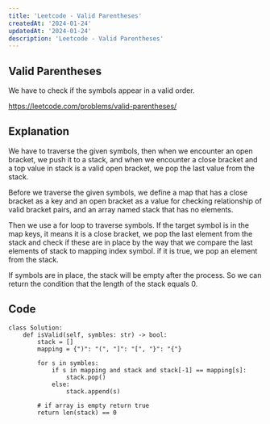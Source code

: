 ```yaml
---
title: 'Leetcode - Valid Parentheses'
createdAt: '2024-01-24'
updatedAt: '2024-01-24'
description: 'Leetcode - Valid Parentheses'
---
```


## Valid Parentheses

We have to check if the symbols appear in a valid order.

https://leetcode.com/problems/valid-parentheses/

## Explanation

We have to traverse the given symbols, then when we encounter an open bracket, we push it to a stack, and when we encounter a close bracket and a top value in stack is a valid open bracket, we pop the last value from the stack.

Before we traverse the given symbols, we define a map that has a close bracket as a key and an open bracket as a value for checking relationship of valid bracket pairs, and an array named stack that has no elements.

Then we use a for loop to traverse symbols. If the target symbol is in the map keys, it means it is a close bracket, we pop the last element from the stack and check if these are in place by the way that we compare the last elements of stack to mapping index symbol.
if it is true, we pop an element from the stack.

If symbols are in place, the stack will be empty after the process. So we can return the condition that the length of the stack equals 0.

## Code

```
class Solution:
    def isValid(self, symbles: str) -> bool:
        stack = []
        mapping = {")": "(", "]": "[", "}": "{"}

        for s in symbles:
            if s in mapping and stack and stack[-1] == mapping[s]:
                stack.pop()
            else:
                stack.append(s)

        # if array is empty return true
        return len(stack) == 0
```
